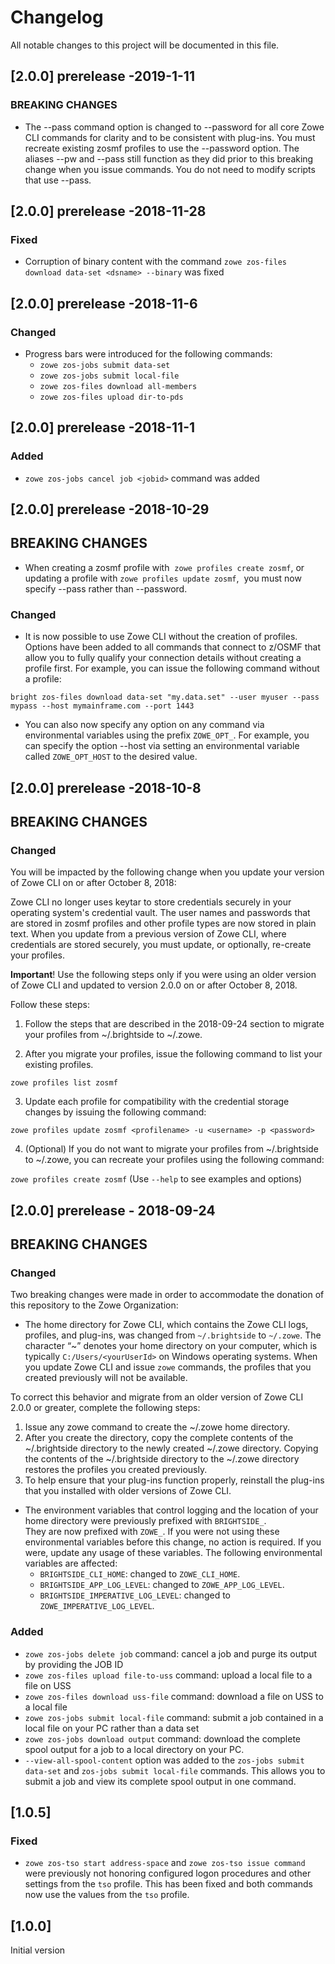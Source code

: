 # Changelog
All notable changes to this project will be documented in this file.

## [2.0.0] prerelease -2019-1-11

### BREAKING CHANGES

* The --pass command option is changed to --password for all core Zowe CLI commands for clarity and to be consistent with plug-ins. You must recreate existing zosmf profiles to use the --password option. The aliases --pw and --pass still function as they did prior to this breaking change when you issue commands. You do not need to modify scripts that use --pass.

## [2.0.0] prerelease -2018-11-28

### Fixed

* Corruption of binary content with the command `zowe zos-files download data-set <dsname> --binary` was fixed 

## [2.0.0] prerelease -2018-11-6

### Changed

* Progress bars were introduced for the following commands: 
   * `zowe zos-jobs submit data-set`
   * `zowe zos-jobs submit local-file`
   * `zowe zos-files download all-members`
   * `zowe zos-files upload dir-to-pds`

## [2.0.0] prerelease -2018-11-1

### Added

* `zowe zos-jobs cancel job <jobid>` command was added
 
## [2.0.0] prerelease -2018-10-29

## BREAKING CHANGES 

* When creating a zosmf profile with  `zowe profiles create zosmf`, or updating a profile with `zowe profiles update zosmf`,  you must now specify --pass rather than --password.  

### Changed
* It is now possible to use Zowe CLI without the creation of profiles. 
Options have been added to all commands that connect to z/OSMF that allow you to fully qualify your connection details 
without creating a profile first. For example, you can issue the following command without a profile:

`bright zos-files download data-set "my.data.set" --user myuser --pass mypass --host mymainframe.com --port 1443`

* You can also now specify any option on any command via environmental variables using the prefix `ZOWE_OPT_`. 
For example, you can specify the option --host via setting an environmental variable called `ZOWE_OPT_HOST` to the desired value. 

## [2.0.0] prerelease -2018-10-8

## BREAKING CHANGES 

### Changed 

You will be impacted by the following change when you update your version of Zowe CLI on or after October 8, 2018:

Zowe CLI no longer uses keytar to store credentials securely in your operating system's credential vault. The user names and passwords that are stored in zosmf profiles and other profile types are now stored in plain text. 
When you update from a previous version of Zowe CLI, where credentials are stored securely, you must update, or optionally, re-create your profiles.

**Important**! Use the following steps only if you were using an older version of Zowe CLI and updated to version 2.0.0 on or after October 8, 2018.

Follow these steps:

1. Follow the steps that are described in the 2018-09-24 section to migrate your profiles from ~/.brightside to ~/.zowe.

2. After you migrate your profiles, issue the following command to list your existing profiles.

`zowe profiles list zosmf`

3. Update each profile for compatibility with the credential storage changes by issuing the following command:

`zowe profiles update zosmf <profilename> -u <username> -p <password>`

4. (Optional) If you do not want to migrate your profiles from ~/.brightside to ~/.zowe, you can recreate your profiles using the following command:

`zowe profiles create zosmf` (Use `--help` to see examples and options)
## [2.0.0] prerelease - 2018-09-24

## BREAKING CHANGES
### Changed

Two breaking changes were made in order to accommodate the donation of this repository to the Zowe Organization:

 - 	The home directory for Zowe CLI, which contains the Zowe CLI logs, profiles, and plug-ins, was changed from `~/.brightside` to `~/.zowe`. The character “~” denotes your home directory on your computer, which is typically `C:/Users/<yourUserId>` on Windows operating systems. When you update Zowe CLI and issue `zowe` commands, the profiles that you created previously will not be available.  
   
   To correct this behavior and migrate from an older version of Zowe CLI 2.0.0 or greater, complete the following steps: 
   
   1.	Issue any zowe command to create the ~/.zowe home directory.
   2.	After you create the directory, copy the complete contents of the ~/.brightside directory to the newly created ~/.zowe directory. Copying the contents of the ~/.brightside directory to the ~/.zowe directory restores the profiles you created previously. 
   3.	To help ensure that your plug-ins function properly, reinstall the plug-ins that you installed with older versions of Zowe CLI.

- The environment variables that control logging and the location of your home directory were previously prefixed with `BRIGHTSIDE_`.  
  They are now prefixed with `ZOWE_`. If you were not using these environmental variables before this change, no action is required. If you were, 
  update any usage of these variables. The following environmental variables are affected:
    - `BRIGHTSIDE_CLI_HOME`: changed to `ZOWE_CLI_HOME`. 
    - `BRIGHTSIDE_APP_LOG_LEVEL`: changed to `ZOWE_APP_LOG_LEVEL`.
    - `BRIGHTSIDE_IMPERATIVE_LOG_LEVEL`: changed to `ZOWE_IMPERATIVE_LOG_LEVEL`.


### Added
 - `zowe zos-jobs delete job` command: cancel a job and purge its output by providing the JOB ID
- `zowe zos-files upload file-to-uss` command: upload a local file to a file on USS
- `zowe zos-files download uss-file` command: download a file on USS to a local file
- `zowe zos-jobs submit local-file` command: submit a job contained in a local file on your PC rather than a data set
- `zowe zos-jobs download output`  command: download the complete spool output for a job to a local directory on your PC.
- `--view-all-spool-content` option was added to the `zos-jobs submit data-set` and `zos-jobs submit local-file` commands. This allows you to submit a job and view its complete spool output in one command. 
  
## [1.0.5] 

### Fixed 

- `zowe zos-tso start address-space` and `zowe zos-tso issue command` were previously not honoring configured logon procedures and other settings from the `tso` profile.
  This has been fixed and both commands now use the values from the `tso` profile.
  
## [1.0.0] 
Initial version             
